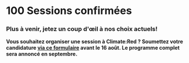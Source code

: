 # 100 Sessions confirmées

### Plus à venir, jetez un coup d'œil à nos choix actuels!

**Vous souhaitez organiser une session à Climate:Red ? Soumettez votre candidature
[via ce formulaire](https://future-rcrc.com/climate-red-virtual-summit)
avant le 16 août.
Le programme complet sera annoncé en septembre.**
